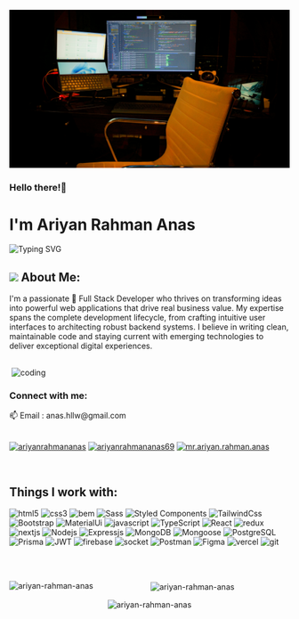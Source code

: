 ![logo](https://github.com/Ariyan-Rahman-Anas/Ariyan-Rahman-Anas/blob/main/1.jpg)
### Hello there!👋
<h1>I'm Ariyan Rahman Anas</h1>

![Typing SVG](https://readme-typing-svg.herokuapp.com?font=Poppins&size=22&color=071A22&vCenter=true&width=250&height=35&lines=Software+Engineer;UI+%26+UX+Designer;MERN+Stack+Developer)

## <img src="https://media.giphy.com/media/WUlplcMpOCEmTGBtBW/giphy.gif" width="40"> **About Me:**

I'm a passionate 🌱 Full Stack Developer who thrives on transforming ideas into powerful web applications that drive real business value. My expertise spans the complete development lifecycle, from crafting intuitive user interfaces to architecting robust backend systems. I believe in writing clean, maintainable code and staying current with emerging technologies to deliver exceptional digital experiences.


</br>
<img align="right" alt="coding" width="500" src="https://miro.medium.com/v2/resize:fit:2000/1*-ntL3Dsvc-dJ5cLGRtSuEw.gif" />
</br>
<h3 align="left">Connect with me:</h3>
📫 Email : anas.hllw@gmail.com
</br>
</br>
<p align="left">
<a href="https://linkedin.com/in/ariyanrahmananas" target="blank"><img align="center" src="https://raw.githubusercontent.com/rahuldkjain/github-profile-readme-generator/master/src/images/icons/Social/linked-in-alt.svg" alt="ariyanrahmananas" height="30" width="40" /></a>
<a href="https://fb.com/ariyanrahmananas69" target="blank"><img align="center" src="https://raw.githubusercontent.com/rahuldkjain/github-profile-readme-generator/master/src/images/icons/Social/facebook.svg" alt="ariyanrahmananas69" height="30" width="40" /></a>
<a href="https://instagram.com/mr.ariyan.rahman.anas" target="blank"><img align="center" src="https://raw.githubusercontent.com/rahuldkjain/github-profile-readme-generator/master/src/images/icons/Social/instagram.svg" alt="mr.ariyan.rahman.anas" height="30" width="40" /></a>
</p>
</br>
<div width="100%">
 


## Things I work with:
<p>
  <img alt="html5" src="https://img.shields.io/badge/-HTML5-E34F26?style=flat-square&logo=html5&logoColor=white" />
  <img alt="css3" src="https://img.shields.io/badge/-CSS3-1572B6?style=flat-square&logo=css3&logoColor=white" />
  <img alt="bem" src="https://img.shields.io/badge/-BEM-17A2B8?style=flat-square&logo=bem&logoColor=white" />
  <img alt="Sass" src="https://img.shields.io/badge/-Sass-CC6699?style=flat-square&logo=sass&logoColor=white" />
  <img alt="Styled Components" src="https://img.shields.io/badge/-Styled_Components-DB7093?style=flat-square&logo=styled-components&logoColor=white" />
  <img alt="TailwindCss" src="https://img.shields.io/badge/-TailwindCSS-06B6D4?style=flat-square&logo=tailwindcss&logoColor=white" />
  <img alt="Bootstrap" src="https://img.shields.io/badge/-Bootstrap-7952B3?style=flat-square&logo=bootstrap&logoColor=white" />
  <img alt="MaterialUi" src="https://img.shields.io/badge/-Material--UI-007FFF?style=flat-square&logo=mui&logoColor=white" />

   <img alt="javascript" src="https://img.shields.io/badge/-JavaScript-F7DF1E?style=flat-square&logo=javascript&logoColor=black" />
   <img alt="TypeScript" src="https://img.shields.io/badge/-TypeScript-3178C6?style=flat-square&logo=typescript&logoColor=white" />

  <img alt="React" src="https://img.shields.io/badge/-React-61DAFB?style=flat-square&logo=react&logoColor=black" />
  <img alt="redux" src="https://img.shields.io/badge/-Redux-764ABC?style=flat-square&logo=redux&logoColor=white" />
  <img alt="nextjs" src="https://img.shields.io/badge/-Next.js-000000?style=flat-square&logo=nextdotjs&logoColor=white" />

   <img alt="Nodejs" src="https://img.shields.io/badge/-Node.js-339933?style=flat-square&logo=nodedotjs&logoColor=white" />
   <img alt="Expressjs" src="https://img.shields.io/badge/-Express.js-000000?style=flat-square&logo=express&logoColor=white" />
   <img alt="MongoDB" src="https://img.shields.io/badge/-MongoDB-47A248?style=flat-square&logo=mongodb&logoColor=white" />
   <img alt="Mongoose" src="https://img.shields.io/badge/-Mongoose-880000?style=flat-square&logo=mongoose&logoColor=white" />
   <img alt="PostgreSQL" src="https://img.shields.io/badge/-PostgreSQL-4169E1?style=flat-square&logo=postgresql&logoColor=white" />
   <img alt="Prisma" src="https://img.shields.io/badge/-Prisma-2D3748?style=flat-square&logo=prisma&logoColor=white" />
   <img alt="JWT" src="https://img.shields.io/badge/-JWT-000000?style=flat-square&logo=jsonwebtokens&logoColor=white" />
   <img alt="firebase" src="https://img.shields.io/badge/-Firebase-FFCA28?style=flat-square&logo=firebase&logoColor=black" />
   <img alt="socket" src="https://img.shields.io/badge/-Socket.io-010101?style=flat-square&logo=socketdotio&logoColor=white" />
   <img alt="Postman" src="https://img.shields.io/badge/-Postman-FF6C37?style=flat-square&logo=postman&logoColor=white" />
   <img alt="Figma" src="https://img.shields.io/badge/-Figma-F24E1E?style=flat-square&logo=figma&logoColor=white" />
   <img alt="vercel" src="https://img.shields.io/badge/-Vercel-000000?style=flat-square&logo=vercel&logoColor=white" />
   <img alt="git" src="https://img.shields.io/badge/-Git-F05032?style=flat-square&logo=git&logoColor=white" />
</p>


</div>
</br>
</br>


<div align="center" width="100%">
 <p><img align="left" src="https://github-readme-stats.vercel.app/api/top-langs?username=ariyan-rahman-anas&show_icons=true&locale=en&layout=compact" alt="ariyan-rahman-anas" /></p>

<p>&nbsp;<img align="center" src="https://github-readme-stats.vercel.app/api?username=ariyan-rahman-anas&show_icons=true&locale=en" alt="ariyan-rahman-anas" /></p>

<p><img align="center" src="https://github-readme-streak-stats.herokuapp.com/?user=ariyan-rahman-anas&" alt="ariyan-rahman-anas" /></p>
</div>
